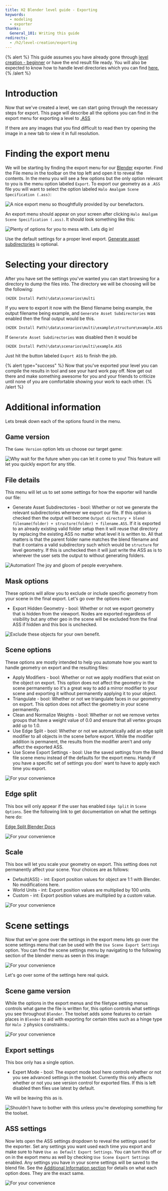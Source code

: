 ```yaml
---
title: H2 Blender level guide - Exporting
keywords:
  - modeling
  - exporter
thanks:
  General_101: Writing this guide
redirects:
  - /h2/level-creation/exporting
---
```

{% alert %}
This guide assumes you have already gone through [level creation - beginner](~blender-level-creation-beginner) or have the end result file ready. You will also be expected to know how to handle level directories which you can find [here.](~file-directories)
{% /alert %}

# Introduction
Now that we've created a level, we can start going through the necessary steps for export. This page will describe all the options you can find in the export menu for exporting a level to [.ASS](~ass)

If there are any images that you find difficult to read then try opening the image in a new tab to view it in full resolution.

# Finding the export menu
We will be starting by finding the export menu for our [Blender](~blender) exporter. Find the File menu in the toolbar on the top left and open it to reveal the contents. In the menu you will see a few options but the only option relevant to you is the menu option labeled `Export`. To export our geometry as a `.ASS` file you will want to select the option labeled `Halo Amalgam Scene Specification (.ass)`:

![](A.jpg "A nice export menu so thoughtfully provided by our benefactors.")

An export menu should appear on your screen after clicking `Halo Amalgam Scene Specification (.ass)`. It should look something like this:

![](B.jpg "Plenty of options for you to mess with. Lets dig in!")

Use the default settings for a proper level export. [Generate asset subdirectories](~exporting#file-details) is optional.

# Selecting your directory
After you have set the settings you've wanted you can start browsing for a directory to dump the files into. The directory we will be choosing will be the following:

`(H2EK Install Path)\data\scenarios\multi`

If you were to export it now with the Blend filename being example, the output filename being example, and `Generate Asset Subdirectories` was enabled then the final output would be this.

`(H2EK Install Path)\data\scenarios\multi\example\structure\example.ASS`

If `Generate Asset Subdirectories` was disabled then it would be

`(H2EK Install Path)\data\scenarios\multi\example.ASS`

Just hit the button labeled `Export ASS` to finish the job.

{% alert type="success" %}
Now that you've exported your level you can compile the results in tool and see your hard work pay off. Now get out there and make something awesome for you and your friends to criticize until none of you are comfortable showing your work to each other.
{% /alert %}

# Additional information
Lets break down each of the options found in the menu.

## Game version
The `Game Version` option lets us choose our target game:

![](C.jpg "Why wait for the future when you can let it come to you! This feature will let you quickly export for any title.")

## File details
This menu will let us to set some settings for how the exporter will handle our file:

* Generate Asset Subdirectories - bool: Whether or not we generate the relevant subdirectories wherever we export our file. If this option is checked then the output will become `Output directory + blend filename(folder) + structure(folder) + filename.ASS`. If it is exported to an already existing valid folder setup then it will reuse that directory by replacing the existing ASS no matter what level it is written to. All that matters is that the parent folder name matches the blend filename and that it contains a valid subdirectory such which would be `structure` for level geometry. If this is unchecked then it will just write the ASS as is to wherever the user sets the output to without generating folders.

![](D.jpg "Automation! The joy and gloom of people everywhere.")

## Mask options
These options will allow you to exclude or include specific geometry from your scene in the final export. Let's go over the options now:

* Export Hidden Geometry - bool: Whether or not we export geometry that is hidden from the viewport. Nodes are exported regardless of visibility but any other geo in the scene will be excluded from the final ASS if hidden and this box is unchecked.

![](E.jpg "Exclude these objects for your own benefit.")

## Scene options
These options are mostly intended to help you automate how you want to handle geometry on export and the resulting files:


* Apply Modifiers - bool: Whether or not we apply modifiers that exist on the object on export. This option does not affect the geometry in the scene permanently so it's a great way to add a mirror modifier to your scene and exporting it without permanently applying it to your object.
* Triangulate - bool: Whether or not we triangulate faces in our geometry on export. This option does not affect the geometry in your scene permanently.
* Clean and Normalize Weights - bool: Whether or not we remove vertex groups that have a weight value of 0.0 and ensure that all vertex groups add up to 1.0.
* Use Edge Split - bool: Whether or not we automatically add an edge split modifier to all objects in the scene before export. While the modifier addition is permanent, the results from the modifier aren't and only affect the exported ASS.	
* Use Scene Export Settings - bool: Use the saved settings from the Blend file scene menu instead of the defaults for the export menu. Handy if you have a specific set of settings you don' want to have to apply each time you export.	

![](F.jpg "For your convenience")

## Edge split
This box will only appear if the user has enabled `Edge Split` in `Scene Options`. See the following link to get documentation on what the settings here do:

[Edge Split Blender Docs](https://docs.blender.org/manual/en/latest/modeling/modifiers/generate/edge_split.html)

![](G.jpg "For your convenience")

## Scale
This box will let you scale your geometry on export. This setting does not permanently affect your scene. Your choices are as follows:

* Default(ASS) - int: Export position values for object are 1:1 with Blender. No modifications here.
* World Units - int: Export position values are multiplied by 100 units.
* Custom - int: Export position values are multiplied by a custom value.

![](H.jpg "For your convenience")

# Scene settings
Now that we've gone over the settings in the export menu lets go over the scene settings menu that can be used with the `Use Scene Export Settings` option. You can find the scene settings menu by navigating to the following section of the blender menu as seen in this image:

![](I.jpg "For your convenience")

Let's go over some of the settings here real quick.

## Scene game version
While the options in the export menus and the filetype setting menus controls what game the file is written for, this option controls what settings you see throughout `Blender`. The toolset adds some features to certain places in `Blender` to aid with exporting for certain titles such as a hinge type for `Halo 2` physics constraints.:

![](J.jpg "For your convenience")

## Export settings
This box only has a single option. 

* Expert Mode - bool: The export mode bool here controls whether or not you see advanced settings in the toolset. Currently this only affects whether or not you see version control for exported files. If this is left disabled then files use latest by default.
		
We will be leaving this as is.

![](K.jpg "Shouldn't have to bother with this unless you're developing something for the toolset.")

## ASS settings
Now lets open the ASS settings dropdown to reveal the settings used for the exporter. Set any settings you want used each time you export and make sure to have `Use as Default Export Settings`. You can turn this off or on in the export menu as well by checking `Use Scene Export Settings` enabled. Any settings you have in your scene settings will be saved to the blend file. See the [Additional Information section](~exporting#additional-information) for details on what each option does. They are the exact same.

![](L.jpg "For your convenience")
